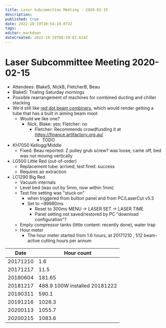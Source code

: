 ```yaml
---
title: Laser Subcommittee Meeting - 2020-02-15
description: 
published: true
date: 2022-10-19T10:54:19.073Z
tags: 
editor: markdown
dateCreated: 2022-10-19T08:59:01.624Z
---
```


# Laser Subcommittee Meeting 2020-02-15

-   Attendees: BlakeS, NickB, FletcherB, Beau
-   BlakeS: Trialing Saturday mornings
-   Possible rearrangement of machines for combined ducting and chiller stacking
-   We'd still like [red dot beam combiners](/subcommittee/laser-minutes-20191216), which would render getting a tube that has a built in aiming beam moot
    -   Would we like one?
        -   Nick, Blake: yes; Fletcher: no
            -   Fletcher: Recommends crowdfunding it at <https://finance.artifactory.org.au/>
                -   TODO
-   KH7050 Kellogg/Middle
    -   Fixed: Beau reported: Z pulley grub screw? was loose, came off, bed was not moving vertically
-   LG500 Little Red (out-of-order)
    -   Replacement tube: arrived, test fired: success
    -   Requires air extraction
-   LC1290 Big Red
    -   Vacuum internals
    -   Level bed (was out by 5mm, now within 1mm)
    -   Test fire setting was "stuck on"
        -   when triggered from button panel and from PC/LaserCut v5.3
        -   Set to \~99980ms
            -   Reset to 300ms MENU -\> LASER SET -\> LASER TIME
            -   Panel setting not saved/restored by PC "download configuration"?
    -   Empty compressor tanks (little content: recently done), water trap
    -   Hour meter
        -   The hour meter started from 1.6 hours, at 20171210 , 512 beam-active cutting hours per annum

| Date     | Hour count                    |
|----------|-------------------------------|
| 20171210 | 1.6                           |
| 20171217 | 11.5                          |
| 20180604 | 181.65                        |
| 20181217 | 488.9 100W installed 20181222 |
| 20190311 | 590.1                         |
| 20191216 | 1026.3                        |
| 20200113 | 1055.7                        |
| 20200215 | 1083.6                        |
